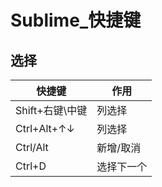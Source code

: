 <!--
title: Sublime
sort:
-->

# Sublime\_快捷键

## 选择

| 快捷键          | 作用       |
| --------------- | ---------- |
| Shift+右键\中键 | 列选择     |
| Ctrl+Alt+↑↓     | 列选择     |
| Ctrl/Alt        | 新增/取消  |
| Ctrl+D          | 选择下一个 |
